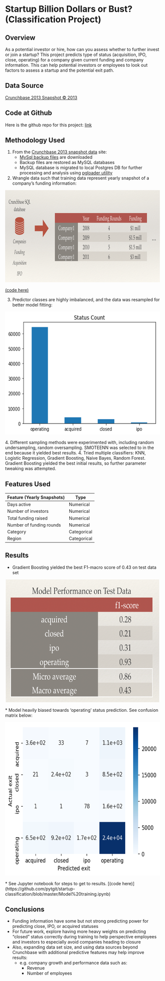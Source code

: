 # Startup Billion Dollars or Bust? (Classification Project)

## Overview
As a potential investor or hire, how can you assess whether to further invest or join a startup? This project predicts type of status (acquisition, IPO, close, operating) for a company given current funding and company information.
This can help potential investors or employees to look out factors to assess a startup and the potential exit path.

## Data Source
[Crunchbase 2013 Snapshot © 2013](https://data.crunchbase.com/docs/2013-snapshot)

## Code at Github
Here is the github repo for this project: [link](https://github.com/pytgit/startup-classification)

## Methodology Used
1. From the [Crunchbase 2013 snapshot data](https://data.crunchbase.com/docs/2013-snapshot) site:
    * [MySql backup files](https://dev.mysql.com/doc/refman/8.0/en/mysqldump.html) are downloaded
    * Backup files are restored as MySQL databases
    * MySQL database is migrated to local Postgres DB for further processing and analysis using [pgloader utility](https://pgloader.io/)
2. Wrangle data such that training data represent yearly snapshot of a company’s funding information:
<p align="center">
  <img width="1000" height="300" src="./img/data_wrangling.png">
</p>

[(code here)](https://github.com/pytgit/startup-classification/blob/master/Clean%20data%20and%20feature%20engineering.ipynb)

3. Predictor classes are highly imbalanced, and the data was resampled for better model fitting:
<p align="center">
  <img width="700" height="400" src="./img/imbalance.png">
</p>
4. Different sampling methods were experimented with, including random undersampling, random oversampling. SMOTEENN was selected to in the end because it yielded best results.
4. Tried multiple classifiers: KNN, Logistic Regression, Gradient Boosting, Naive Bayes, Random Forest. Gradient Boosting yielded the best initial results, so further parameter tweaking was attempted.

## Features Used
| Feature (Yearly Snapshots)    | Type                   |
|-------------------------------|------------------------|
| Days active                   | Numerical              |
| Number of investors           | Numerical              |
| Total funding raised          | Numerical              |
| Number of funding rounds      | Numerical              |
| Category                      | Categorical            |
| Region                        | Categorical            |

## Results
* Gradient Boosting yielded the best F1-macro score of 0.43 on test data set
<p align="center">
  <img width="500" height="400" src="./img/model_results.png">
</p>
* Model heavily biased towards ‘operating’ status prediction. See confusion matrix below:
<p align="center">
  <img width="600" height="500" src="./img/confmat.png">
</p>
* See Jupyter notebook for steps to get to results.
[(code here)](https://github.com/pytgit/startup-classification/blob/master/Model%20training.ipynb)

## Conclusions
* Funding information have some but not strong predicting power for predicting close, IPO, or acquired statuses
* For future work, explore having more heavy weights on predicting “closed” status correctly during training to help perspective employees and investors to especially avoid companies heading to closure
* Also, expanding data set size, and using data sources beyond Crunchbase with additional predictive features may help improve results:
    * e.g. company growth and performance data such as:
      * Revenue
      * Number of employees
